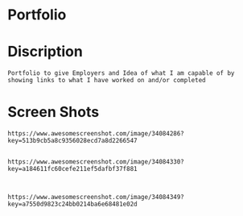 # Portfolio
# Discription
    Portfolio to give Employers and Idea of what I am capable of by showing links to what I have worked on and/or completed

# Screen Shots
    https://www.awesomescreenshot.com/image/34084286?key=513b9cb5a8c9356028ecd7a8d2266547


    https://www.awesomescreenshot.com/image/34084330?key=a184611fc60cefe211ef5dafbf37f881



    https://www.awesomescreenshot.com/image/34084349?key=a7550d9823c24bb0214ba6e68481e02d